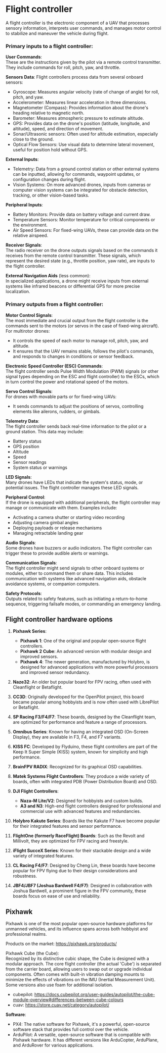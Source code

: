 # Flight controller


A flight controller is the electronic component of a UAV that processes sensory information, interprets user commands, and manages motor control to stabilize and maneuver the vehicle during flight.

### Primary inputs to a flight controller:

**User Commands**:  
These are the instructions given by the pilot via a remote control transmitter. They include commands for roll, pitch, yaw, and throttle.

**Sensors Data**: Flight controllers process data from several onboard sensors:  
- Gyroscope: Measures angular velocity (rate of change of angle) for roll, pitch, and yaw.  
- Accelerometer: Measures linear acceleration in three dimensions.  
- Magnetometer (Compass): Provides information about the drone's heading relative to magnetic north.  
- Barometer: Measures atmospheric pressure to estimate altitude.  
- GPS: Provides data on the drone's position (latitude, longitude, and altitude), speed, and direction of movement.  
- Sonar/Ultrasonic sensors: Often used for altitude estimation, especially close to the ground.  
- Optical Flow Sensors: Use visual data to determine lateral movement, useful for position hold without GPS.  

**External Inputs**:  
- Telemetry: Data from a ground control station or other external systems can be inputted, allowing for commands, waypoint updates, or configuration changes during flight.
- Vision Systems: On more advanced drones, inputs from cameras or computer vision systems can be integrated for obstacle detection, tracking, or other vision-based tasks.

**Peripheral Inputs**:  
- Battery Monitors: Provide data on battery voltage and current draw.  
- Temperature Sensors: Monitor temperature for critical components or the environment.  
- Air Speed Sensors: For fixed-wing UAVs, these can provide data on the relative airspeed.

**Receiver Signals**:  
The radio receiver on the drone outputs signals based on the commands it receives from the remote control transmitter. These signals, which represent the desired state (e.g., throttle position, yaw rate), are inputs to the flight controller.

**External Navigation Aids** (less common):  
In specialized applications, a drone might receive inputs from external systems like infrared beacons or differential GPS for more precise localization.


### Primary outputs from a flight controller:

**Motor Control Signals**:  
The most immediate and crucial output from the flight controller is the commands sent to the motors (or servos in the case of fixed-wing aircraft). For multirotor drones:  
- It controls the speed of each motor to manage roll, pitch, yaw, and altitude.
- It ensures that the UAV remains stable, follows the pilot's commands, and responds to changes in conditions or sensor feedback.

**Electronic Speed Controller (ESC) Commands**:  
The flight controller sends Pulse Width Modulation (PWM) signals (or other signal types depending on the ESC and flight controller) to the ESCs, which in turn control the power and rotational speed of the motors.

**Servo Control Signals**:  
For drones with movable parts or for fixed-wing UAVs:  
- It sends commands to adjust the positions of servos, controlling elements like ailerons, rudders, or gimbals.

**Telemetry Data**:  
The flight controller sends back real-time information to the pilot or a ground station. This data may include: 
- Battery status
- GPS position
- Altitude
- Speed
- Sensor readings
- System status or warnings

**LED Signals**:  
Many drones have LEDs that indicate the system's status, mode, or potential issues. The flight controller manages these LED signals.

**Peripheral Control**:  
If the drone is equipped with additional peripherals, the flight controller may manage or communicate with them. Examples include:  
- Activating a camera shutter or starting video recording
- Adjusting camera gimbal angles
- Deploying payloads or release mechanisms
- Managing retractable landing gear

**Audio Signals**:   
Some drones have buzzers or audio indicators. The flight controller can trigger these to provide audible alerts or warnings.

**Communication Signals**:  
The flight controller might send signals to other onboard systems or modules, either to command them or share data. This includes communication with systems like advanced navigation aids, obstacle avoidance systems, or companion computers.

**Safety Protocols**:  
Outputs related to safety features, such as initiating a return-to-home sequence, triggering failsafe modes, or commanding an emergency landing.

## Flight controller hardware options

1. **Pixhawk Series**:
   - **Pixhawk 1**: One of the original and popular open-source flight controllers.
   - **Pixhawk 2 Cube**: An advanced version with modular design and improved sensors.
   - **Pixhawk 4**: The newer generation, manufactured by Holybro, is designed for advanced applications with more powerful processors and improved sensor redundancy.
   
2. **Naze32**: An older but popular board for FPV racing, often used with Cleanflight or Betaflight.

3. **CC3D**: Originally developed for the OpenPilot project, this board became popular among hobbyists and is now often used with LibrePilot or Betaflight.

4. **SP Racing F3/F4/F7**: These boards, designed by the Cleanflight team, are optimized for performance and feature a range of processors.

5. **Omnibus Series**: Known for having an integrated OSD (On-Screen Display), they are available in F3, F4, and F7 variants.

6. **KISS FC**: Developed by Flyduino, these flight controllers are part of the Keep It Super Simple (KISS) system, known for simplicity and high performance.

7. **BrainFPV RADIX**: Recognized for its graphical OSD capabilities.

8. **Matek Systems Flight Controllers**: They produce a wide variety of boards, often with integrated PDB (Power Distribution Board) and OSD.

9. **DJI Flight Controllers**:
   - **Naza-M Lite/V2**: Designed for hobbyists and custom builds.
   - **A3 and N3**: High-end flight controllers designed for professional and commercial use with advanced features and redundancies.

10. **Holybro Kakute Series**: Boards like the Kakute F7 have become popular for their integrated features and sensor performance.

11. **FlightOne (formerly RaceFlight) Boards**: Such as the Revolt and Millivolt, they are optimized for FPV racing and freestyle.

12. **iFlight SucceX Series**: Known for their stackable design and a wide variety of integrated features.

13. **CL Racing F4/F7**: Designed by Cheng Lin, these boards have become popular for FPV flying due to their design considerations and robustness.

14. **JBF4/JBF7 (Joshua Bardwell F4/F7)**: Designed in collaboration with Joshua Bardwell, a prominent figure in the FPV community, these boards focus on ease of use and reliability.

## Pixhawk
Pixhawk is one of the most popular open-source hardware platforms for unmanned vehicles, and its influence spans across both hobbyist and professional realms. 

Products on the market: https://pixhawk.org/products/

Pixhawk Cube (the Cube):  
Recognized by its distinctive cubic shape, the Cube is designed with a modular approach. The core flight controller (the actual 'Cube') is separated from the carrier board, allowing users to swap out or upgrade individual components. Often comes with built-in vibration damping mounts to minimize the effects of vibrations on the IMU (Inertial Measurement Unit). Some versions also use foam for additional isolation. 

- cubepilot: https://docs.cubepilot.org/user-guides/autopilot/the-cube-module-overview#differences-between-cube-colours  
- cuav: https://store.cuav.net/category/autopilot/ 


**Software**:  
- PX4: The native software for Pixhawk, it's a powerful, open-source software stack that provides full control over the vehicle.
- ArduPilot: A versatile, open-source software that is compatible with Pixhawk hardware. It has different versions like ArduCopter, ArduPlane, and ArduRover for various applications.